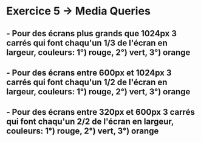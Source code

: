 # Exercice 5 -> Media Queries

## - Pour des écrans plus grands que 1024px 3 carrés qui font chaqu'un 1/3 de l'écran en largeur, couleurs: 1°) rouge, 2°) vert, 3°) orange

## - Pour des écrans entre 600px et 1024px 3 carrés qui font chaqu'un 1/2 de l'écran en largeur, couleurs: 1°) rouge, 2°) vert, 3°) orange

## - Pour des écrans entre 320px et 600px 3 carrés qui font chaqu'un 2/2 de l'écran en largeur, couleurs: 1°) rouge, 2°) vert, 3°) orange